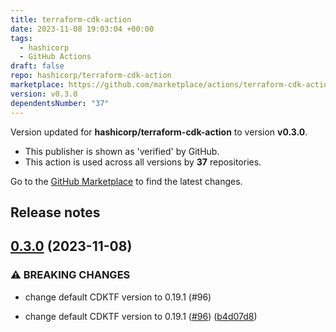 ```yaml
---
title: terraform-cdk-action
date: 2023-11-08 19:03:04 +00:00
tags:
  - hashicorp
  - GitHub Actions
draft: false
repo: hashicorp/terraform-cdk-action
marketplace: https://github.com/marketplace/actions/terraform-cdk-action
version: v0.3.0
dependentsNumber: "37"
---
```



Version updated for **hashicorp/terraform-cdk-action** to version **v0.3.0**.
- This publisher is shown as 'verified' by GitHub.
- This action is used across all versions by **37** repositories.

Go to the [GitHub Marketplace](https://github.com/marketplace/actions/terraform-cdk-action) to find the latest changes.

## Release notes


## [0.3.0](https://github.com/hashicorp/terraform-cdk-action/compare/v0.2.1...v0.3.0) (2023-11-08)


### ⚠ BREAKING CHANGES

* change default CDKTF version to 0.19.1 (#96)

* change default CDKTF version to 0.19.1 ([#96](https://github.com/hashicorp/terraform-cdk-action/issues/96)) ([b4d07d8](https://github.com/hashicorp/terraform-cdk-action/commit/b4d07d8dabe30c9b40cced97871b078b341e176b))

